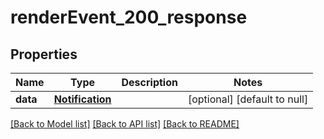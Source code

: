 # renderEvent_200_response
## Properties

| Name | Type | Description | Notes |
|------------ | ------------- | ------------- | -------------|
| **data** | [**Notification**](Notification.md) |  | [optional] [default to null] |

[[Back to Model list]](../README.md#documentation-for-models) [[Back to API list]](../README.md#documentation-for-api-endpoints) [[Back to README]](../README.md)

